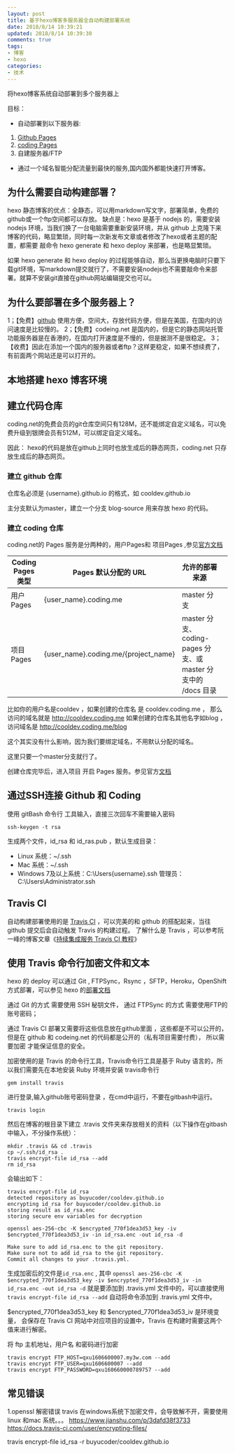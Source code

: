 ```yaml
---
layout: post
title: 基于hexo博客多服务器全自动构建部署系统
date: 2018/8/14 10:39:21
updated: 2018/8/14 10:39:30
comments: true
tags: 
- 博客
- hexo
categories: 
- 技术
---
```


将hexo博客系统自动部署到多个服务器上

目标：

 - 自动部署到以下服务器:

 1. [Github Pages][1] 
 2. [coding Pages][2]
 3.  自建服务器/FTP


- 通过一个域名智能分配流量到最快的服务,国内国外都能快速打开博客。

<!--more-->

## 为什么需要自动构建部署？

hexo 静态博客的优点：全静态，可以用markdown写文字，部署简单，免费的github或一个ftp空间都可以存放。
缺点是：hexo 是基于 nodejs 的，需要安装 nodejs 环境，当我们换了一台电脑需要重新安装环境，并从 github 上克隆下来 博客的代码，略显繁琐，同时每一次新发布文章或者修改了hexo或者主题的配置，都需要 敲命令 hexo generate 和 hexo deploy 来部署，也是略显繁琐。

如果 hexo generate  和 hexo deploy 的过程能够自动，那么当更换电脑时只要下载git环境，写markdown提交就行了，不需要安装nodejs也不需要敲命令来部署。就算不安装git直接在github网站编辑提交也可以。

## 为什么要部署在多个服务器上？

1；【免费】[github][3] 使用方便，空间大，存放代码方便，但是在美国，在国内的访问速度是比较慢的。
2；【免费】codeing.net 是国内的，但是它的静态网站托管功能服务器是在香港的，在国内打开速度是不慢的，但是据测不是很稳定。
3；【收费】因此在添加一个国内的服务器或者ftp？这样更稳定，如果不想续费了，有前面两个网站还是可以打开的。

## 本地搭建 hexo 博客环境



## 建立代码仓库
coding.net的免费会员的git仓库空间只有128M，还不能绑定自定义域名，可以免费升级到银牌会员有512M，可以绑定自定义域名。

因此：
hexo的代码是放在github上同时也放生成后的静态网页，coding.net 只存放生成后的静态网页。

### 建立 github 仓库

仓库名必须是 {username}.github.io 的格式，如 cooldev.github.io

主分支默认为master，建立一个分支 blog-source 用来存放 hexo 的代码。

### 建立 coding 仓库

coding.net的 Pages 服务是分两种的，用户Pages和 项目Pages ,参见[官方文档][4]


| Coding Pages 类型 | Pages 默认分配的 URL                 | 允许的部署来源                                                |     |
| ----------------- | ------------------------------------ | ------------------------------------------------------------- | --- |
| 用户 Pages        | {user_name}.coding.me                | master 分支                                                   |     |
| 项目 Pages        | {user_name}.coding.me/{project_name} | master 分支、coding-pages 分支、或 master 分支中的 /docs 目录 |     |


比如你的用户名是cooldev ，如果创建的仓库名 是  cooldev.coding.me ， 那么访问的域名就是 http://cooldev.coding.me
如果创建的仓库名其他名字如blog ，访问域名是 http://cooldev.coding.me/blog

这个其实没有什么影响，因为我们要绑定域名，不用默认分配的域名。

这里只要一个master分支就行了。

创建仓库完毕后，进入项目 开启 Pages 服务。参见官方[文档][5]

## 通过SSH连接 Github 和 Coding

使用 gitBash 命令行 工具输入，直接三次回车不需要输入密码

```
ssh-keygen -t rsa
```
生成两个文件，id_rsa 和 id_ras.pub ，默认生成目录：

 - Linux 系统：~/.ssh 
 - Mac 系统：~/.ssh 
 - Windows 7及以上系统：C:\Users\{username}\.ssh  管理员：C:\Users\Administrator\.ssh



## Travis CI

自动构建部署使用的是 [Travis CI][6] ，可以完美的和 github 的搭配起来，当往 github 提交后会自动触发 Travis 的构建过程。
了解什么是 Travis ，可以参考阮一峰的博客文章《[持续集成服务 Travis CI 教程][7]》


## 使用 Travis 命令行加密文件和文本

hexo 的 deploy 可以通过 Git  , FTPSync，Rsync ，SFTP，Heroku，OpenShift  方式部署，可以参见 hexo 的[部署文档][8]

通过 Git 的方式 需要使用 SSH 秘钥文件，
通过 FTPSync 的方式 需要使用FTP的账号密码；

通过 Travis CI 部署又需要将这些信息放在github里面 ，这些都是不可以公开的，但是在 github 和 codeing.net 的代码都是公开的（私有项目需要付费）， 所以需要加密 才能保证信息的安全。

加密使用的是 Travis 的命令行工具，Travis命令行工具是基于 Ruby 语言的，所以我们需要先在本地安装 Ruby 环境并安装 travis命令行

```
gem install travis
```
进行登录,输入github账号密码登录 ，在cmd中运行，不要在gitbash中运行。

```
travis login
```

然后在博客的根目录下建立 .travis 文件夹来存放相关的资料（以下操作在gitbash中输入，不分操作系统）：

```
mkdir .travis && cd .travis
cp ~/.ssh/id_rsa .
travis encrypt-file id_rsa --add
rm id_rsa
```

会输出如下：

```
travis encrypt-file id_rsa
detected repository as buyucoder/cooldev.github.io
encrypting id_rsa for buyucoder/cooldev.github.io
storing result as id_rsa.enc
storing secure env variables for decryption

openssl aes-256-cbc -K $encrypted_770f1dea3d53_key -iv $encrypted_770f1dea3d53_iv -in id_rsa.enc -out id_rsa -d

Make sure to add id_rsa.enc to the git repository.
Make sure not to add id_rsa to the git repository.
Commit all changes to your .travis.yml.

```
生成加密后的文件是`id_rsa.enc` , 其中 `openssl aes-256-cbc -K $encrypted_770f1dea3d53_key -iv $encrypted_770f1dea3d53_iv -in id_rsa.enc -out id_rsa -d`
就是要添加到 .travis.yml 文件中的，可以直接使用 `travis encrypt-file id_rsa --add` 自动将命令添加到 .travis.yml 文件中。

$encrypted_770f1dea3d53_key 和 $encrypted_770f1dea3d53_iv 是环境变量， 会保存在 Travis CI 网站中对应项目的设置中，Travis 在构建时需要这两个值来进行解密。


将 ftp 主机地址，用户名 和密码进行加密

```
travis encrypt FTP_HOST=qxu1606600007.my3w.com --add
travis encrypt FTP_USER=qxu1606600007 --add
travis encrypt FTP_PASSWORD=qxu160660000789757 --add
```

## 常见错误

1.openssl 解密错误
travis 在windows系统下加密文件，会导致解不开，需要使用linux 和mac 系统。。。
https://www.jianshu.com/p/3dafd38f3733
https://docs.travis-ci.com/user/encrypting-files/

travis encrypt-file id_rsa  -r  buyucoder/cooldev.github.io





  [1]: https://pages.github.com/
  [2]: https://coding.net/v1/pages/
  [3]: https://github.com
  [4]: https://coding.net/help/doc/pages/creating-pages.html
  [5]: https://coding.net/help/doc/pages/creating-pages.html#_Pages
  [6]: https://travis-ci.org/
  [7]: http://www.ruanyifeng.com/blog/2017/12/travis_ci_tutorial.html
  [8]: https://hexo.io/docs/deployment.html